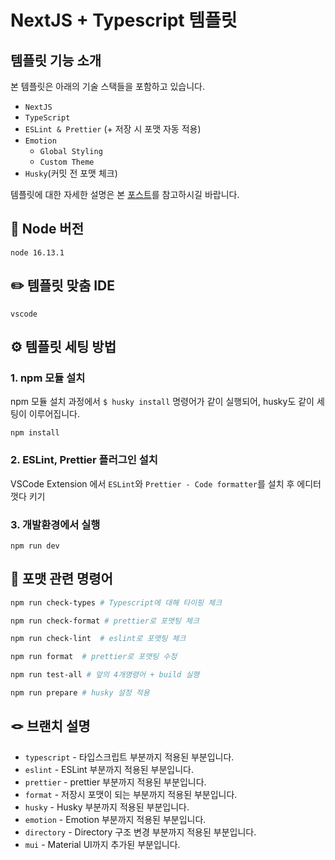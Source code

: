 # NextJS + Typescript 템플릿

## 템플릿 기능 소개

본 템플릿은 아래의 기술 스택들을 포함하고 있습니다.

- `NextJS`
- `TypeScript`
- `ESLint & Prettier` (+ 저장 시 포맷 자동 적용)
- `Emotion`
  - `Global Styling`
  - `Custom Theme`
- `Husky`(커밋 전 포맷 체크)

템플릿에 대한 자세한 설명은 본 [포스트](https://velog.io/@seungchan__y/NextJS-Typescript-Template)를 참고하시길 바랍니다.

## 🍏 Node 버전

`node 16.13.1`

## ✏️ 템플릿 맞춤 IDE

`vscode`

## ⚙️ 템플릿 세팅 방법

### 1. npm 모듈 설치

npm 모듈 설치 과정에서 `$ husky install` 명령어가 같이 실행되어, husky도 같이 세팅이 이루어집니다.

```tsx
npm install
```

### 2. ESLint, Prettier 플러그인 설치

VSCode Extension 에서 `ESLint`와 `Prettier - Code formatter`를 설치 후 에디터 껏다 키기

### 3. 개발환경에서 실행

```tsx
npm run dev
```

## 🧾 포맷 관련 명령어

```bash
npm run check-types # Typescript에 대해 타이핑 체크

npm run check-format # prettier로 포맷팅 체크

npm run check-lint  # eslint로 포맷팅 체크

npm run format  # prettier로 포맷팅 수정

npm run test-all # 앞의 4개명령어 + build 실행

npm run prepare # husky 설정 적용
```

## 🪢 브랜치 설명

- `typescript` - 타입스크립트 부분까지 적용된 부분입니다.
- `eslint` - ESLint 부분까지 적용된 부분입니다.
- `prettier` - prettier 부분까지 적용된 부분입니다.
- `format` - 저장시 포맷이 되는 부분까지 적용된 부분입니다.
- `husky` - Husky 부분까지 적용된 부분입니다.
- `emotion` - Emotion 부분까지 적용된 부분입니다.
- `directory` - Directory 구조 변경 부분까지 적용된 부분입니다.
- `mui` - Material UI까지 추가된 부분입니다.
